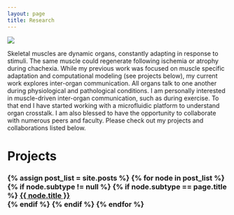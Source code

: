 ```yaml
---
layout: page
title: Research
---
```

<img src="{{ site.baseurl }}images/ABM_atrophy.png">

Skeletal muscles are dynamic organs, constantly adapting in response to stimuli.
The same muscle could regenerate following ischemia or atrophy during chachexia. 
While my previous work was focused on muscle specific adaptation and computational modeling (see projects below), my current work explores inter-organ communication.
All organs talk to one another during physiological and pathological conditions.
I am personally interested in muscle-driven inter-organ communication, such as during exercise.
To that end I have started working with a microfluidic platform to understand organ crosstalk.
I am also blessed to have the opportunity to collaborate with numerous peers and faculty. 
Please check out my projects and collaborations listed below. 

Projects
=======
<h3>
  {% assign post_list = site.posts %}
  {% for node in post_list %}
	{% if node.subtype != null %}
	  {% if node.subtype == page.title %}
		<a href="{{ node.url }}">{{ node.title }}<br></a>
	  {% endif %}
	{% endif %}
  {% endfor %}
  </h3>